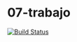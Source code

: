 # 07-trabajo

[![Build Status](https://travis-ci.org/FedericoDavara/07-trabajo.svg?branch=master)](https://travis-ci.org/FedericoDavara/07-trabajo)